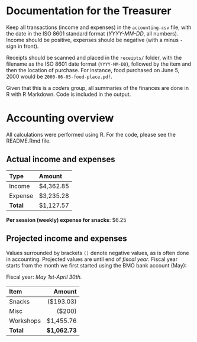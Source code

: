 
Documentation for the Treasurer
===============================

Keep all transactions (income and expenses) in the `accounting.csv` file, with the date in the ISO 8601 standard format (*YYYY-MM-DD*, all numbers). Income should be positive, expenses should be negative (with a minus `-` sign in front).

Receipts should be scanned and placed in the `receipts/` folder, with the filename as the ISO 8601 date format (`YYYY-MM-DD`), followed by the item and then the location of purchase. For instance, food purchased on June 5, 2000 would be `2000-06-05-food-place.pdf`.

Given that this is a *coders* group, all summaries of the finances are done in R with R Markdown. Code is included in the output.

Accounting overview
===================

All calculations were performed using R. For the code, please see the README.Rmd file.

Actual income and expenses
--------------------------

| Type      | Amount    |
|:----------|:----------|
| Income    | $4,362.85 |
| Expense   | $3,235.28 |
| **Total** | $1,127.57 |

**Per session (weekly) expense for snacks**: $6.25

Projected income and expenses
-----------------------------

Values surrounded by brackets `()` denote negative values, as is often done in accounting. Projected values are until end of *fiscal year*. Fiscal year starts from the month we first started using the BMO bank account (May):

Fiscal year: *May 1st-April 30th.*

| Item      |         Amount|
|:----------|--------------:|
| Snacks    |      ($193.03)|
| Misc      |         ($200)|
| Workshops |      $1,455.76|
| **Total** |  **$1,062.73**|
